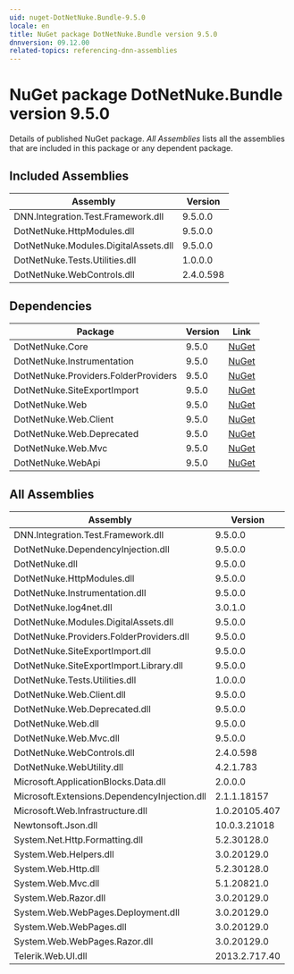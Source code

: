 ```yaml
---
uid: nuget-DotNetNuke.Bundle-9.5.0
locale: en
title: NuGet package DotNetNuke.Bundle version 9.5.0
dnnversion: 09.12.00
related-topics: referencing-dnn-assemblies
---
```


# NuGet package DotNetNuke.Bundle version 9.5.0
Details of published NuGet package.
*All Assemblies* lists all the assemblies that are included in this package or any dependent package.

## Included Assemblies

|Assembly|Version|
|---|---|
|DNN.Integration.Test.Framework.dll|9.5.0.0|
|DotNetNuke.HttpModules.dll|9.5.0.0|
|DotNetNuke.Modules.DigitalAssets.dll|9.5.0.0|
|DotNetNuke.Tests.Utilities.dll|1.0.0.0|
|DotNetNuke.WebControls.dll|2.4.0.598|

## Dependencies

|Package|Version|Link|
|---|---|---|
|DotNetNuke.Core|9.5.0|[NuGet](https://www.nuget.org/packages/DotNetNuke.Core/9.5.0)|
|DotNetNuke.Instrumentation|9.5.0|[NuGet](https://www.nuget.org/packages/DotNetNuke.Instrumentation/9.5.0)|
|DotNetNuke.Providers.FolderProviders|9.5.0|[NuGet](https://www.nuget.org/packages/DotNetNuke.Providers.FolderProviders/9.5.0)|
|DotNetNuke.SiteExportImport|9.5.0|[NuGet](https://www.nuget.org/packages/DotNetNuke.SiteExportImport/9.5.0)|
|DotNetNuke.Web|9.5.0|[NuGet](https://www.nuget.org/packages/DotNetNuke.Web/9.5.0)|
|DotNetNuke.Web.Client|9.5.0|[NuGet](https://www.nuget.org/packages/DotNetNuke.Web.Client/9.5.0)|
|DotNetNuke.Web.Deprecated|9.5.0|[NuGet](https://www.nuget.org/packages/DotNetNuke.Web.Deprecated/9.5.0)|
|DotNetNuke.Web.Mvc|9.5.0|[NuGet](https://www.nuget.org/packages/DotNetNuke.Web.Mvc/9.5.0)|
|DotNetNuke.WebApi|9.5.0|[NuGet](https://www.nuget.org/packages/DotNetNuke.WebApi/9.5.0)|

## All Assemblies

|Assembly|Version|
|---|---|
|DNN.Integration.Test.Framework.dll|9.5.0.0|
|DotNetNuke.DependencyInjection.dll|9.5.0.0|
|DotNetNuke.dll|9.5.0.0|
|DotNetNuke.HttpModules.dll|9.5.0.0|
|DotNetNuke.Instrumentation.dll|9.5.0.0|
|DotNetNuke.log4net.dll|3.0.1.0|
|DotNetNuke.Modules.DigitalAssets.dll|9.5.0.0|
|DotNetNuke.Providers.FolderProviders.dll|9.5.0.0|
|DotNetNuke.SiteExportImport.dll|9.5.0.0|
|DotNetNuke.SiteExportImport.Library.dll|9.5.0.0|
|DotNetNuke.Tests.Utilities.dll|1.0.0.0|
|DotNetNuke.Web.Client.dll|9.5.0.0|
|DotNetNuke.Web.Deprecated.dll|9.5.0.0|
|DotNetNuke.Web.dll|9.5.0.0|
|DotNetNuke.Web.Mvc.dll|9.5.0.0|
|DotNetNuke.WebControls.dll|2.4.0.598|
|DotNetNuke.WebUtility.dll|4.2.1.783|
|Microsoft.ApplicationBlocks.Data.dll|2.0.0.0|
|Microsoft.Extensions.DependencyInjection.dll|2.1.1.18157|
|Microsoft.Web.Infrastructure.dll|1.0.20105.407|
|Newtonsoft.Json.dll|10.0.3.21018|
|System.Net.Http.Formatting.dll|5.2.30128.0|
|System.Web.Helpers.dll|3.0.20129.0|
|System.Web.Http.dll|5.2.30128.0|
|System.Web.Mvc.dll|5.1.20821.0|
|System.Web.Razor.dll|3.0.20129.0|
|System.Web.WebPages.Deployment.dll|3.0.20129.0|
|System.Web.WebPages.dll|3.0.20129.0|
|System.Web.WebPages.Razor.dll|3.0.20129.0|
|Telerik.Web.UI.dll|2013.2.717.40|

